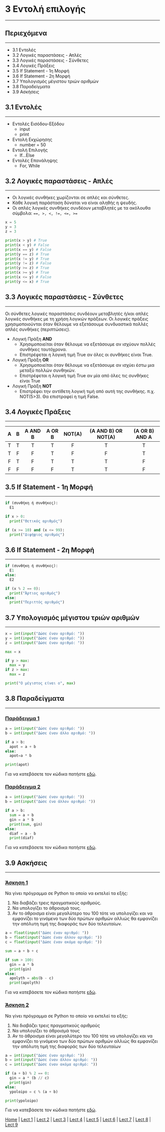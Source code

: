 # 3 Εντολή επιλογής

---

## Περιεχόμενα

---

- 3.1 Εντολές
- 3.2 Λογικές παραστάσεις - Απλές
- 3.3 Λογικές παραστάσεις - Σύνθετες
- 3.4 Λογικές Πράξεις
- 3.5 If Statement - 1η Μορφή
- 3.6 If Statement - 2η Μορφή
- 3.7 Υπολογισμός μέγιστου τριών αριθμών
- 3.8 Παραδείγματα
- 3.9 Ασκήσεις

## 3.1 Εντολές

---

- Εντολές Εισόδου-Εξόδου
  - input
  - print
- Εντολή Εκχώρησης
  - number = 50
- Εντολή Επιλογής
  - If...Else
- Εντολές Επανάληψης
  - For, While

## 3.2 Λογικές παραστάσεις - Απλές

---

- Οι λογικές συνθήκες χωρίζονται σε απλές και σύνθετες.
- Κάθε λογική παράσταση δύναται να είναι αληθής η ψευδής.
- Οι απλές λογικές συνθήκες συνδέουν µεταβλητές µε τα ακόλουθα σύµβολα: `==, >, <, !=, <=, >=`

```python
x = 5
y = 3
z = 3

print(x > y) # True
print(x < y) # False
print(x == y) # False
print(y == z) # True
print(x != y) # True
print(y != z) # False
print(y >= z) # True
print(x >= y) # True
print(x <= y) # False
print(y <= x) # True
```

## 3.3 Λογικές παραστάσεις - Σύνθετες

---

Οι σύνθετες λογικές παραστάσεις συνδέουν µεταβλητές ή/και απλές λογικές συνθήκες µε τη χρήση λογικών πράξεων. Οι λογικές πράξεις χρησιµοποιούνται όταν θέλουµε να εξετάσουµε συνδυαστικά πολλές απλές συνθήκες (περιπτώσεις).

- Λογική Πράξη **AND**
  - Χρησιµοποιείται όταν θέλουµε να εξετάσουµε αν ισχύουν πολλές συνθήκες
ταυτόχρονα.
  - Επιστρέφεται η λογική τιµή True αν όλες οι συνθήκες είναι True.
- Λογική Πράξη **OR**
  - Χρησιµοποιείται όταν θέλουµε να εξετάσουµε αν ισχύει έστω µια µεταξύ
πολλών συνθηκών.
  - Επιστρέφεται η λογική τιµή True αν µία από όλες τις συνθήκες είναι True
- Λογική Πράξη **NOT**
  - Επιστρέφει την αντίθετη λογική τιµή από αυτή της συνθήκης. π.χ. NOT(5>3). Θα επιστραφεί η τιµή False.

## 3.4 Λογικές Πράξεις

---

|A|B|A AND B|A OR B|NOT(A)|(A AND B) OR NOT(A)|(A OR B) AND A|
|:-:|:-:|:-:|:-:|:-:|:-:|:-:|
|T|T|T|T|F|T|T|
|T|F|F|T|F|F|Τ|
|F|T|F|T|T|T|F|
|F|F|F|F|T|T|F|

## 3.5 If Statement - 1η Μορφή

---

```python
if (συνθήκη ή συνθήκες):
  E1

if x > 0:
  print("Θετικός αριθμός")

if (x >= 10) and (x <= 99):
  print("Διψήφιος αριθμός")
```

## 3.6 If Statement - 2η Μορφή

---

```python
if (συνθήκη ή συνθήκες):
  Ε1
else:
  E2

if (x % 2 == 0):
  print("Άρτιος αριθμός")
else:
  print("Περιττός αριθμός")
```

## 3.7 Υπολογισμός μέγιστου τριών αριθμών

---

```python
x = int(input("Δώσε έναν αριθμό: "))
y = int(input("Δώσε έναν αριθμό: "))
z = int(input("Δώσε έναν αριθμό: "))

max = x

if y > max:
  max = y
if z > max:
  max = z

print("Ο μέγιστος είναι ο", max)
```

## 3.8 Παραδείγματα

---

### [Παράδειγμα 1](source/lecture_03/lecture_03_example_1.py)

```python
a = int(input("Δώσε έναν αριθμό: "))
b = int(input("Δώσε έναν άλλο αριθμό: "))

if a > b:
  apot = a + b
else:
  apot=a * b

print(apot)
```

Για να κατεβάσετε τον κώδικα πατήστε [εδώ](source/lecture_03/lecture_03_example_1.py).

### [Παράδειγμα 2](source/lecture_03/lecture_03_example_2.py)

```python
a = int(input("Δώσε έναν αριθμό: "))
b = int(input("Δώσε ένα άλλον αριθμό: "))

if a > b:
  sum = a + b
  gin = a * b
  print(sum, gin)
else:
  diaf = a - b
  print(diaf)
```

Για να κατεβάσετε τον κώδικα πατήστε [εδώ](source/lecture_03/lecture_03_example_2.py).

## 3.9 Ασκήσεις

---

### [Άσκηση 1](source/lecture_03/lecture_03_exercise_1.py)

Να γίνει πρόγραµµα σε Python το οποίο να εκτελεί τα εξής:

1. Να διαβάζει τρεις πραγµατικούς αριθµούς.
2. Να υπολογίζει το άθροισµά τους.
3. Αν το άθροισµα είναι µεγαλύτερο του 100 τότε να υπολογίζει και να εµφανίζει το γινόµενο των δύο πρώτων αριθµών αλλιώς θα εµφανίζει την απόλυτη τιµή της διαφοράς των δύο τελευταίων.

```python
a = float(input("Δώσε έναν αριθμό: "))
b = float(input("Δώσε έναν άλλον αριθμό: "))
c = float(input("Δώσε έναν ακόμα αριθμό: "))

sum = a + b + c

if sum > 100:
  gin = a * b
  print(gin)
else:
  apolyth = abs(b - c)
  print(apolyth)
```

Για να κατεβάσετε τον κώδικα πατήστε [εδώ](source/lecture_03/lecture_03_exercise_1.py).

### [Άσκηση 2](source/lecture_03/lecture_03_exercise_2.py)

Να γίνει πρόγραµµα σε Python το οποίο να εκτελεί τα εξής:

1. Να διαβάζει τρεις πραγµατικούς αριθµούς
2. Να υπολογίζει το άθροισµά τους
3. Αν το άθροισµα είναι µεγαλύτερο του 100 τότε να υπολογίζει και να εµφανίζει το γινόµενο των δύο πρώτων αριθµών αλλιώς θα εµφανίζει την απόλυτη τιµή της διαφοράς των δύο τελευταίων

```python
a = int(input("Δώσε έναν αριθμό: "))
b = int(input("Δώσε έναν άλλον αριθμό: "))
c = int(input("Δώσε έναν ακόμα αριθμό: "))

if (a + b) % 2 == 0:
  gin = a * (b // c)
  print(gin)
else:
  ypoloipo = c % (a + b)

print(ypoloipo)
```

Για να κατεβάσετε τον κώδικα πατήστε [εδώ](source/lecture_03/lecture_03_exercise_2.py).

[Home](../README.md) | [Lect 1](lecture_01.md) | [Lect 2](lecture_02.md) | [Lect 3](lecture_03.md) | [Lect 4](lecture_04.md) | [Lect 5](lecture_05.md) | [Lect 6](lecture_06.md) | [Lect 7](lecture_07.md) | [Lect 8](lecture_08.md) | [Lect 9](lecture_09.md)
